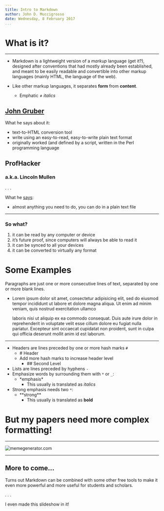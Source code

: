 ```yaml
---
title: Intro to Markdown
author: John D. Muccigrosso
date: Wednesday, 8 February 2017
...
```


# What is it?

-----

- Markdown is a lightweight version of a *markup* language (get it?), designed after conventions that had mostly already been established, and meant to be easily readable and convertible into other markup languages (mainly HTML, the language of the web).

- Like other markup languages, it separates **form** from **content**.
	- Emphatic ≠ *italics*

## [John Gruber](http://daringfireball.net/projects/markdown/)

What he says about it:

- text-to-HTML conversion tool
- write using an easy-to-read, easy-to-write plain text format
- originally worked (and defined by a script, written in the Perl programming language

## ProfHacker

### a.k.a. Lincoln Mullen

. . .

What he [says](http://www.chronicle.com/blogs/profhacker/markdown-the-syntax-you-probably-already-know/35295):

- almost anything you need to do, you can do in a plain text file

-----

### So what?

1. it can be read by any computer or device
1. it’s future proof, since computers will always be able to read it
1. it can be synced to all your devices
1. it can be converted to virtually any format

# Some Examples


Paragraphs are just one or more consecutive lines of text, separated by one or more blank lines.


- Lorem ipsum dolor sit amet, consectetur adipisicing elit, sed do eiusmod tempor incididunt ut labore et dolore magna aliqua. Ut enim ad minim veniam, quis nostrud exercitation ullamco 
 
    laboris nisi ut aliquip ex ea commodo consequat. Duis aute irure dolor in reprehenderit in voluptate velit esse cillum dolore eu fugiat nulla pariatur. Excepteur sint occaecat cupidatat non proident, sunt in culpa qui officia deserunt mollit anim id est laborum.

-----

- Headers are lines preceded by one or more hash marks `#`
	- \# Header
	- Add more hash marks to increase header level
		- \#\# Second Level
- Lists are lines preceded by hyphens `-`
- Emphasize words by surrounding them with `*` or `_`:
	- \*emphasis\*
		- This usually is translated as *italics*
- Strong emphasis needs two `*`: 
	- \*\*strong\*\*
		- This usually is translated as **bold**


# But my papers need more complex formatting!

-----

![memegenerator.com](http://cdn.meme.am/instances2/500x/4003550.jpg)

-----

## More to come...

Turns out Markdown can be combined with some other free tools to make it even more powerful and more useful for students and scholars.  



. . .

I even made this slideshow in it!
